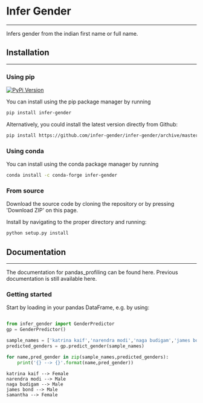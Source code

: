 # Infer Gender
---

Infers gender from the indian first name or full name.



## Installation
---
### Using pip
[![PyPi Version](https://badge.fury.io/py/infer-gender.svg)](https://pypi.org/project/infer-gender/)

You can install using the pip package manager by running
```sh
pip install infer-gender
```

Alternatively, you could install the latest version directly from Github:
```sh
pip install https://github.com/infer-gender/infer-gender/archive/master.zip
```

### Using conda

You can install using the conda package manager by running
```sh
conda install -c conda-forge infer-gender
```
### From source

Download the source code by cloning the repository or by pressing 'Download ZIP' on this page.

Install by navigating to the proper directory and running:
```sh
python setup.py install
```


## Documentation
---

The documentation for pandas_profiling can be found here. Previous documentation is still available here.

### Getting started

Start by loading in your pandas DataFrame, e.g. by using:
```python

from infer_gender import GenderPredictor
gp = GenderPredictor()

sample_names = ['katrina kaif','narendra modi','naga budigam','james bond','samantha']
predicted_genders = gp.predict_gender(sample_names)

for name,pred_gender in zip(sample_names,predicted_genders):
    print('{} --> {}'.format(name,pred_gender))
```

```text
katrina kaif --> Female
narendra modi --> Male
naga budigam --> Male
james bond --> Male
samantha --> Female

```

